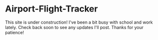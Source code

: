 # Airport-Flight-Tracker

This site is under construction! I've been a bit busy with school and work lately. Check back soon to see any updates I'll post. Thanks for your patience!
